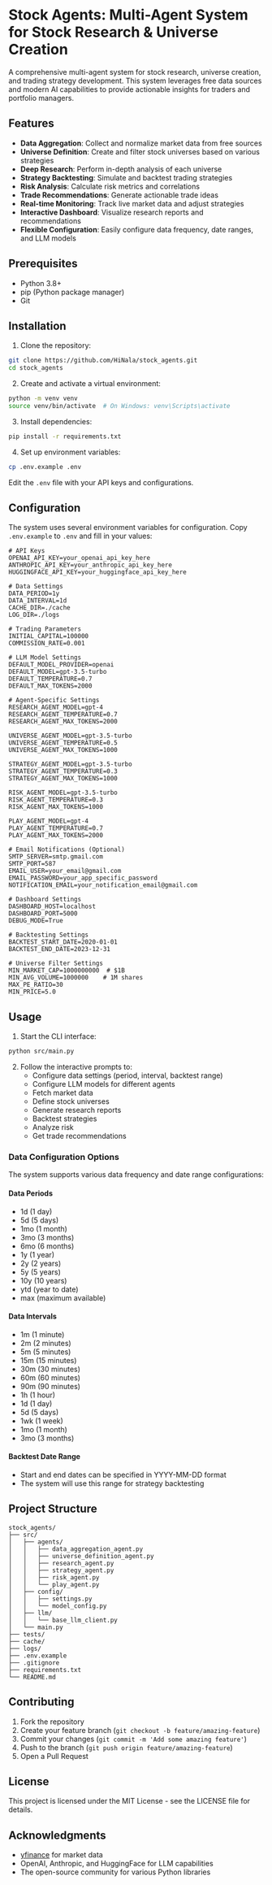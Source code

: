 # Stock Agents: Multi-Agent System for Stock Research & Universe Creation

A comprehensive multi-agent system for stock research, universe creation, and trading strategy development. This system leverages free data sources and modern AI capabilities to provide actionable insights for traders and portfolio managers.

## Features

- **Data Aggregation**: Collect and normalize market data from free sources
- **Universe Definition**: Create and filter stock universes based on various strategies
- **Deep Research**: Perform in-depth analysis of each universe
- **Strategy Backtesting**: Simulate and backtest trading strategies
- **Risk Analysis**: Calculate risk metrics and correlations
- **Trade Recommendations**: Generate actionable trade ideas
- **Real-time Monitoring**: Track live market data and adjust strategies
- **Interactive Dashboard**: Visualize research reports and recommendations
- **Flexible Configuration**: Easily configure data frequency, date ranges, and LLM models

## Prerequisites

- Python 3.8+
- pip (Python package manager)
- Git

## Installation

1. Clone the repository:
```bash
git clone https://github.com/HiNala/stock_agents.git
cd stock_agents
```

2. Create and activate a virtual environment:
```bash
python -m venv venv
source venv/bin/activate  # On Windows: venv\Scripts\activate
```

3. Install dependencies:
```bash
pip install -r requirements.txt
```

4. Set up environment variables:
```bash
cp .env.example .env
```
Edit the `.env` file with your API keys and configurations.

## Configuration

The system uses several environment variables for configuration. Copy `.env.example` to `.env` and fill in your values:

```env
# API Keys
OPENAI_API_KEY=your_openai_api_key_here
ANTHROPIC_API_KEY=your_anthropic_api_key_here
HUGGINGFACE_API_KEY=your_huggingface_api_key_here

# Data Settings
DATA_PERIOD=1y
DATA_INTERVAL=1d
CACHE_DIR=./cache
LOG_DIR=./logs

# Trading Parameters
INITIAL_CAPITAL=100000
COMMISSION_RATE=0.001

# LLM Model Settings
DEFAULT_MODEL_PROVIDER=openai
DEFAULT_MODEL=gpt-3.5-turbo
DEFAULT_TEMPERATURE=0.7
DEFAULT_MAX_TOKENS=2000

# Agent-Specific Settings
RESEARCH_AGENT_MODEL=gpt-4
RESEARCH_AGENT_TEMPERATURE=0.7
RESEARCH_AGENT_MAX_TOKENS=2000

UNIVERSE_AGENT_MODEL=gpt-3.5-turbo
UNIVERSE_AGENT_TEMPERATURE=0.5
UNIVERSE_AGENT_MAX_TOKENS=1000

STRATEGY_AGENT_MODEL=gpt-3.5-turbo
STRATEGY_AGENT_TEMPERATURE=0.3
STRATEGY_AGENT_MAX_TOKENS=1000

RISK_AGENT_MODEL=gpt-3.5-turbo
RISK_AGENT_TEMPERATURE=0.3
RISK_AGENT_MAX_TOKENS=1000

PLAY_AGENT_MODEL=gpt-4
PLAY_AGENT_TEMPERATURE=0.7
PLAY_AGENT_MAX_TOKENS=2000

# Email Notifications (Optional)
SMTP_SERVER=smtp.gmail.com
SMTP_PORT=587
EMAIL_USER=your_email@gmail.com
EMAIL_PASSWORD=your_app_specific_password
NOTIFICATION_EMAIL=your_notification_email@gmail.com

# Dashboard Settings
DASHBOARD_HOST=localhost
DASHBOARD_PORT=5000
DEBUG_MODE=True

# Backtesting Settings
BACKTEST_START_DATE=2020-01-01
BACKTEST_END_DATE=2023-12-31

# Universe Filter Settings
MIN_MARKET_CAP=1000000000  # $1B
MIN_AVG_VOLUME=1000000    # 1M shares
MAX_PE_RATIO=30
MIN_PRICE=5.0
```

## Usage

1. Start the CLI interface:
```bash
python src/main.py
```

2. Follow the interactive prompts to:
   - Configure data settings (period, interval, backtest range)
   - Configure LLM models for different agents
   - Fetch market data
   - Define stock universes
   - Generate research reports
   - Backtest strategies
   - Analyze risk
   - Get trade recommendations

### Data Configuration Options

The system supports various data frequency and date range configurations:

#### Data Periods
- 1d (1 day)
- 5d (5 days)
- 1mo (1 month)
- 3mo (3 months)
- 6mo (6 months)
- 1y (1 year)
- 2y (2 years)
- 5y (5 years)
- 10y (10 years)
- ytd (year to date)
- max (maximum available)

#### Data Intervals
- 1m (1 minute)
- 2m (2 minutes)
- 5m (5 minutes)
- 15m (15 minutes)
- 30m (30 minutes)
- 60m (60 minutes)
- 90m (90 minutes)
- 1h (1 hour)
- 1d (1 day)
- 5d (5 days)
- 1wk (1 week)
- 1mo (1 month)
- 3mo (3 months)

#### Backtest Date Range
- Start and end dates can be specified in YYYY-MM-DD format
- The system will use this range for strategy backtesting

## Project Structure

```
stock_agents/
├── src/
│   ├── agents/
│   │   ├── data_aggregation_agent.py
│   │   ├── universe_definition_agent.py
│   │   ├── research_agent.py
│   │   ├── strategy_agent.py
│   │   ├── risk_agent.py
│   │   └── play_agent.py
│   ├── config/
│   │   ├── settings.py
│   │   └── model_config.py
│   ├── llm/
│   │   └── base_llm_client.py
│   └── main.py
├── tests/
├── cache/
├── logs/
├── .env.example
├── .gitignore
├── requirements.txt
└── README.md
```

## Contributing

1. Fork the repository
2. Create your feature branch (`git checkout -b feature/amazing-feature`)
3. Commit your changes (`git commit -m 'Add some amazing feature'`)
4. Push to the branch (`git push origin feature/amazing-feature`)
5. Open a Pull Request

## License

This project is licensed under the MIT License - see the LICENSE file for details.

## Acknowledgments

- [yfinance](https://pypi.org/project/yfinance/) for market data
- OpenAI, Anthropic, and HuggingFace for LLM capabilities
- The open-source community for various Python libraries 
